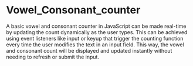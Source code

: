 # Vowel_Consonant_counter

A basic vowel and consonant counter in JavaScript can be made real-time by updating the count dynamically as the user types. This can be achieved using event listeners like input or keyup that trigger the counting function every time the user modifies the text in an input field. This way, the vowel and consonant count will be displayed and updated instantly without needing to refresh or submit the input.

